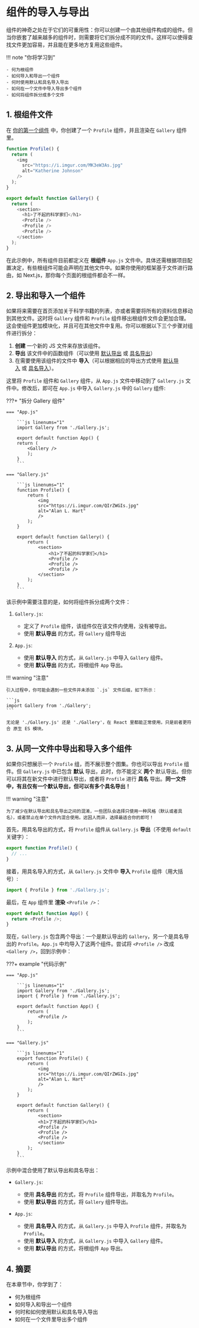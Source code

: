 # 组件的导入与导出

组件的神奇之处在于它们的可重用性：你可以创建一个由其他组件构成的组件。但当你嵌套了越来越多的组件时，则需要将它们拆分成不同的文件。这样可以使得查找文件更加容易，并且能在更多地方复用这些组件。

!!! note "你将学习到"

    - 何为根组件
    - 如何导入和导出一个组件
    - 何时使用默认和具名导入导出
    - 如何在一个文件中导入导出多个组件
    - 如何将组件拆分成多个文件

## 1. 根组件文件

在 [你的第一个组件](https://zh-hans.react.dev/learn/your-first-component) 中，你创建了一个 `Profile` 组件，并且渲染在 `Gallery` 组件里。

```js linenums="1"
function Profile() {
  return (
    <img
      src="https://i.imgur.com/MK3eW3As.jpg"
      alt="Katherine Johnson"
    />
  );
}

export default function Gallery() {
  return (
    <section>
      <h1>了不起的科学家们</h1>
      <Profile />
      <Profile />
      <Profile />
    </section>
  );
}
```

在此示例中，所有组件目前都定义在 **根组件** `App.js` 文件中。具体还需根据项目配置决定，有些根组件可能会声明在其他文件中。如果你使用的框架基于文件进行路由，如 Next.js，那你每个页面的根组件都会不一样。

## 2. 导出和导入一个组件

如果将来需要在首页添加关于科学书籍的列表，亦或者需要将所有的资料信息移动到其他文件。这时将 `Gallery` 组件和 `Profile` 组件移出根组件文件会更加合理。这会使组件更加模块化，并且可在其他文件中复用。你可以根据以下三个步骤对组件进行拆分：

1. **创建** 一个新的 JS 文件来存放该组件。
2. **导出** 该文件中的函数组件（可以使用 [默认导出](https://developer.mozilla.org/docs/Web/JavaScript/Reference/Statements/export#using_the_default_export) 或 [具名导出](https://developer.mozilla.org/docs/Web/JavaScript/Reference/Statements/export#using_named_exports)）
3. 在需要使用该组件的文件中 **导入**（可以根据相应的导出方式使用 [默认导入](https://developer.mozilla.org/docs/Web/JavaScript/Reference/Statements/import#importing_defaults) 或 [具名导入](https://developer.mozilla.org/docs/Web/JavaScript/Reference/Statements/import#import_a_single_export_from_a_module)）。

这里将 `Profile` 组件和 `Gallery` 组件，从 `App.js` 文件中移动到了 `Gallery.js` 文件中。修改后，即可在 `App.js` 中导入 `Gallery.js` 中的 `Gallery` 组件:


???+ "拆分 Gallery 组件"

    === "App.js"

        ```js linenums="1"
        import Gallery from './Gallery.js';

        export default function App() {
        return (
            <Gallery />
            );
        }
        ```

    === "Gallery.js"

        ```js linenums="1"
        function Profile() {
            return (
                <img
                src="https://i.imgur.com/QIrZWGIs.jpg"
                alt="Alan L. Hart"
                />
            );
        }

        export default function Gallery() {
            return (
                <section>
                    <h1>了不起的科学家们</h1>
                    <Profile />
                    <Profile />
                    <Profile />
                </section>
            );
        }
        ```


该示例中需要注意的是，如何将组件拆分成两个文件：

1. `Gallery.js`:
    - 定义了 `Profile` 组件，该组件仅在该文件内使用，没有被导出。
    - 使用 **默认导出** 的方式，将 `Gallery` 组件导出

2. `App.js`:
   - 使用 **默认导入** 的方式，从 `Gallery.js` 中导入 `Gallery` 组件。
   - 使用 **默认导出** 的方式，将根组件 `App` 导出。

!!! warning "注意"

    引入过程中，你可能会遇到一些文件并未添加 `.js` 文件后缀，如下所示：

    ```js
    import Gallery from './Gallery';
    ```

    无论是 './Gallery.js' 还是 './Gallery'，在 React 里都能正常使用，只是前者更符合 原生 ES 模块。


## 3. 从同一文件中导出和导入多个组件

如果你只想展示一个 `Profile` 组，而不展示整个图集。你也可以导出 `Profile` 组件。但 `Gallery.js` 中已包含 **默认** 导出，此时，你不能定义 **两个** 默认导出。但你可以将其在新文件中进行默认导出，或者将 `Profile` 进行 **具名** 导出。**同一文件中，有且仅有一个默认导出，但可以有多个具名导出！**


!!! warning "注意"

    为了减少在默认导出和具名导出之间的混淆，一些团队会选择只使用一种风格（默认或者具名），或者禁止在单个文件内混合使用。这因人而异，选择最适合你的即可！

首先，用具名导出的方式，将 `Profile` 组件从 `Gallery.js` **导出**（不使用 `default` 关键字）：

```js linenums="1"
export function Profile() {
  // ...
}
```

接着，用具名导入的方式，从 `Gallery.js` 文件中 **导入** `Profile` 组件（用大括号）:

```js
import { Profile } from './Gallery.js';
```

最后，在 `App` 组件里 **渲染** `<Profile />`：

```js linenums="1"
export default function App() {
  return <Profile />;
}
```

现在，`Gallery.js` 包含两个导出：一个是默认导出的 `Gallery`，另一个是具名导出的 `Profile`。`App.js` 中均导入了这两个组件。尝试将 `<Profile />` 改成 `<Gallery />`，回到示例中：


???+ example "代码示例"

    === "App.js"

        ```js linenums="1"
        import Gallery from './Gallery.js';
        import { Profile } from './Gallery.js';

        export default function App() {
            return (
                <Profile />
            );
        }
        ```

    === "Gallery.js"

        ```js linenums="1"
        export function Profile() {
            return (
                <img
                src="https://i.imgur.com/QIrZWGIs.jpg"
                alt="Alan L. Hart"
                />
            );
        }

        export default function Gallery() {
            return (
                <section>
                <h1>了不起的科学家们</h1>
                <Profile />
                <Profile />
                <Profile />
                </section>
            );
        }
        ```

示例中混合使用了默认导出和具名导出：

- `Gallery.js`:
    - 使用 **具名导出** 的方式，将 `Profile` 组件导出，并取名为 `Profile`。
    - 使用 **默认导出** 的方式，将 `Gallery` 组件导出。

- `App.js`:

    - 使用 **具名导入** 的方式，从 `Gallery.js` 中导入 `Profile` 组件，并取名为 `Profile`。
    - 使用 **默认导入** 的方式，从 `Gallery.js` 中导入 `Gallery` 组件。
    - 使用 **默认导出** 的方式，将根组件 `App` 导出。

## 4. 摘要

在本章节中，你学到了：

- 何为根组件
- 如何导入和导出一个组件
- 何时和如何使用默认和具名导入导出
- 如何在一个文件里导出多个组件

